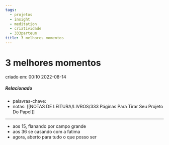 ```yaml
---
tags:
  - projetos
  - insight
  - meditation
  - criatividade
  - 333parteum
title: 3 melhores momentos
---
```

# 3 melhores momentos
criado em: 00:10 2022-08-14

##### Relacionado
- palavras-chave: 
-  notas: [[NOTAS DE LEITURA/LIVROS/333 Páginas Para Tirar Seu Projeto Do Papel]]

---
- aos 15, flanando por campo grande
- aos 36 se casando com a fatima
- agora, aberto para tudo o que posso ser
